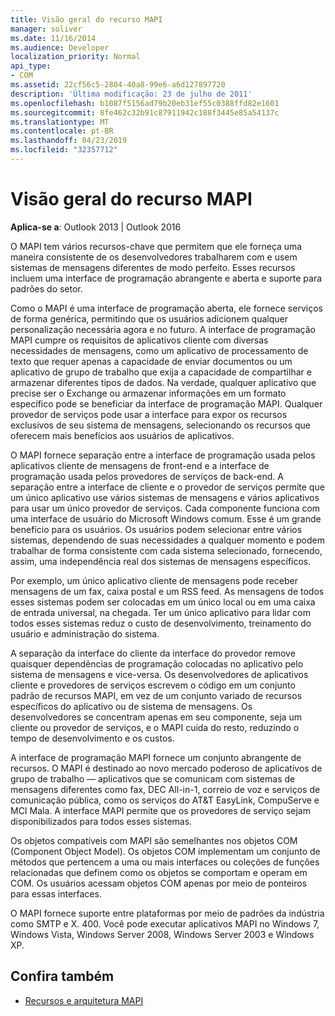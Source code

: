 ```yaml
---
title: Visão geral do recurso MAPI
manager: soliver
ms.date: 11/16/2014
ms.audience: Developer
localization_priority: Normal
api_type:
- COM
ms.assetid: 22cf56c5-2804-40a8-99e6-a6d127897720
description: 'Última modificação: 23 de julho de 2011'
ms.openlocfilehash: b1087f5156ad79b20eb31ef55c0388ffd82e1601
ms.sourcegitcommit: 8fe462c32b91c87911942c188f3445e85a54137c
ms.translationtype: MT
ms.contentlocale: pt-BR
ms.lasthandoff: 04/23/2019
ms.locfileid: "32357712"
---
```

# <a name="mapi-feature-overview"></a>Visão geral do recurso MAPI
 
**Aplica-se a**: Outlook 2013 | Outlook 2016 
  
O MAPI tem vários recursos-chave que permitem que ele forneça uma maneira consistente de os desenvolvedores trabalharem com e usem sistemas de mensagens diferentes de modo perfeito. Esses recursos incluem uma interface de programação abrangente e aberta e suporte para padrões do setor. 
  
Como o MAPI é uma interface de programação aberta, ele fornece serviços de forma genérica, permitindo que os usuários adicionem qualquer personalização necessária agora e no futuro. A interface de programação MAPI cumpre os requisitos de aplicativos cliente com diversas necessidades de mensagens, como um aplicativo de processamento de texto que requer apenas a capacidade de enviar documentos ou um aplicativo de grupo de trabalho que exija a capacidade de compartilhar e armazenar diferentes tipos de dados. Na verdade, qualquer aplicativo que precise ser o Exchange ou armazenar informações em um formato específico pode se beneficiar da interface de programação MAPI. Qualquer provedor de serviços pode usar a interface para expor os recursos exclusivos de seu sistema de mensagens, selecionando os recursos que oferecem mais benefícios aos usuários de aplicativos.
  
O MAPI fornece separação entre a interface de programação usada pelos aplicativos cliente de mensagens de front-end e a interface de programação usada pelos provedores de serviços de back-end. A separação entre a interface de cliente e o provedor de serviços permite que um único aplicativo use vários sistemas de mensagens e vários aplicativos para usar um único provedor de serviços. Cada componente funciona com uma interface de usuário do Microsoft Windows comum. Esse é um grande benefício para os usuários. Os usuários podem selecionar entre vários sistemas, dependendo de suas necessidades a qualquer momento e podem trabalhar de forma consistente com cada sistema selecionado, fornecendo, assim, uma independência real dos sistemas de mensagens específicos. 
  
Por exemplo, um único aplicativo cliente de mensagens pode receber mensagens de um fax, caixa postal e um RSS feed. As mensagens de todos esses sistemas podem ser colocadas em um único local ou em uma caixa de entrada universal, na chegada. Ter um único aplicativo para lidar com todos esses sistemas reduz o custo de desenvolvimento, treinamento do usuário e administração do sistema. 
  
A separação da interface do cliente da interface do provedor remove quaisquer dependências de programação colocadas no aplicativo pelo sistema de mensagens e vice-versa. Os desenvolvedores de aplicativos cliente e provedores de serviços escrevem o código em um conjunto padrão de recursos MAPI, em vez de um conjunto variado de recursos específicos do aplicativo ou de sistema de mensagens. Os desenvolvedores se concentram apenas em seu componente, seja um cliente ou provedor de serviços, e o MAPI cuida do resto, reduzindo o tempo de desenvolvimento e os custos.
  
A interface de programação MAPI fornece um conjunto abrangente de recursos. O MAPI é destinado ao novo mercado poderoso de aplicativos de grupo de trabalho — aplicativos que se comunicam com sistemas de mensagens diferentes como fax, DEC All-in-1, correio de voz e serviços de comunicação pública, como os serviços do AT&T EasyLink, CompuServe e MCI Mala. A interface MAPI permite que os provedores de serviço sejam disponibilizados para todos esses sistemas. 
  
Os objetos compatíveis com MAPI são semelhantes nos objetos COM (Component Object Model). Os objetos COM implementam um conjunto de métodos que pertencem a uma ou mais interfaces ou coleções de funções relacionadas que definem como os objetos se comportam e operam em COM. Os usuários acessam objetos COM apenas por meio de ponteiros para essas interfaces.
  
O MAPI fornece suporte entre plataformas por meio de padrões da indústria como SMTP e X. 400. Você pode executar aplicativos MAPI no Windows 7, Windows Vista, Windows Server 2008, Windows Server 2003 e Windows XP. 
  
## <a name="see-also"></a>Confira também

- [Recursos e arquitetura MAPI](mapi-features-and-architecture.md)

